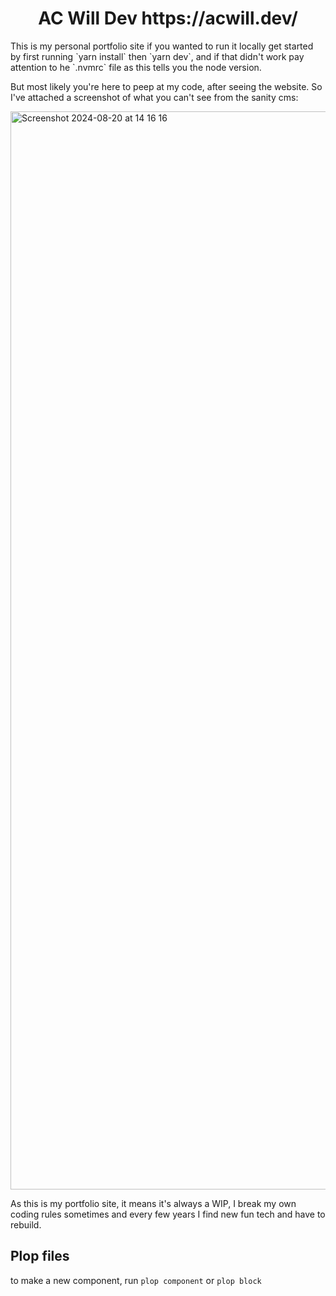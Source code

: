 <h1 align="center">
  AC Will Dev
https://acwill.dev/
</h1>

<p>This is my personal portfolio site if you wanted to run it locally get started by first running `yarn install` then `yarn dev`, and if that didn't work pay attention to he `.nvmrc` file as this tells you the node version.</p>

<p>But most likely you're here to peep at my code, after seeing the website. So I've attached a screenshot of what you can't see from the sanity cms:</p>
<img width="1725" alt="Screenshot 2024-08-20 at 14 16 16" src="https://github.com/user-attachments/assets/055ff970-1736-4a67-9b0e-c3eead2ce7a8">

<p>As this is my portfolio site, it means it's always a WIP, I break my own coding rules sometimes and every few years I find new fun tech and have to rebuild.</p>

## Plop files

to make a new component, run `plop component` or `plop block`
